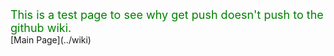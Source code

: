 <div id="wakame_body" style="font-size:large;color: green" >
This is a test page to see why get push doesn't push to the github wiki.
</div>
[Main Page](../wiki)